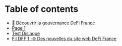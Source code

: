 # Table of contents

* [🐣 Découvrir la gouvernance DeFi France](README.md)
* [Page 1](page-1.md)
* [Test Disiaque](test-disiaque.md)
* [Fil DFF 1 -🌐 Des nouvelles du site web DeFi France](fil-dff-1-des-nouvelles-du-site-web-defi-france.md)
